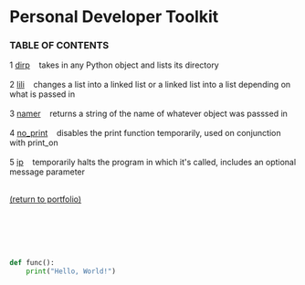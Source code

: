 # Personal Developer Toolkit
<!-- &nbsp;&nbsp;&nbsp;&nbsp; -->
### TABLE OF CONTENTS
1 [dirp](/dirp.md)&nbsp;&nbsp;&nbsp;&nbsp;takes in any Python object and lists its directory<br><br>
2 [lili](/lili.md)&nbsp;&nbsp;&nbsp;&nbsp;changes a list into a linked list or a linked list into a list depending on what is passed in<br><br>
3 [namer](/namer.md)&nbsp;&nbsp;&nbsp;&nbsp;returns a string of the name of whatever object was passsed in<br><br>
4 [no_print](/no_print.md)&nbsp;&nbsp;&nbsp;&nbsp;disables the print function temporarily, used on conjunction with print_on<br><br>
5 [ip](/ip.md)&nbsp;&nbsp;&nbsp;&nbsp;temporarily halts the program in which it's called, includes an optional message parameter<br><br>


<a href="https://rowcased.github.io/">(return to portfolio)</a>


<br><br><br><br>


```python
def func():
    print("Hello, World!")
```
